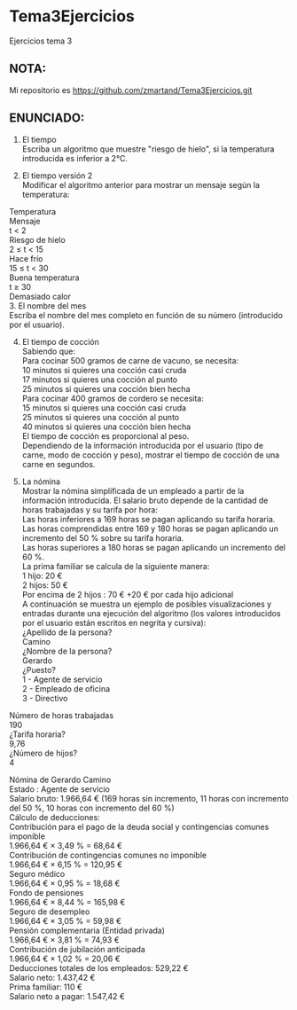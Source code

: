 # Tema3Ejercicios
Ejercicios tema 3

## NOTA:  
Mi repositorio es https://github.com/zmartand/Tema3Ejercicios.git

## ENUNCIADO:

1. El tiempo  
Escriba un algoritmo que muestre "riesgo de hielo", si la temperatura introducida es inferior a 2°C.  

2. El tiempo versión 2  
Modificar el algoritmo anterior para mostrar un mensaje según la temperatura:  

  Temperatura  
  Mensaje  
  t < 2  
  Riesgo de hielo  
  2 ≤ t < 15  
  Hace frío  
  15 ≤ t < 30  
  Buena temperatura  
  t ≥ 30  
  Demasiado calor  
3. El nombre del mes  
Escriba el nombre del mes completo en función de su número (introducido por el usuario).  

4. El tiempo de cocción  
  Sabiendo que:  
  Para cocinar 500 gramos de carne de vacuno, se necesita:  
  10 minutos si quieres una cocción casi cruda  
  17 minutos si quieres una cocción al punto  
  25 minutos si quieres una cocción bien hecha  
  Para cocinar 400 gramos de cordero se necesita:  
  15 minutos si quieres una cocción casi cruda  
  25 minutos si quieres una cocción al punto  
  40 minutos si quieres una cocción bien hecha  
  El tiempo de cocción es proporcional al peso.  
  Dependiendo de la información introducida por el usuario (tipo de carne, modo de cocción y peso), mostrar el tiempo de cocción de una carne en segundos.  

5. La nómina  
Mostrar la nómina simplificada de un empleado a partir de la información introducida. El salario bruto depende de la cantidad de horas trabajadas y su tarifa por hora:  
  Las horas inferiores a 169 horas se pagan aplicando su tarifa horaria.  
  Las horas comprendidas entre 169 y 180 horas se pagan aplicando un incremento del 50 % sobre su tarifa horaria.  
  Las horas superiores a 180 horas se pagan aplicando un incremento del 60 %.  
  La prima familiar se calcula de la siguiente manera:  
  1 hijo: 20 €  
  2 hijos: 50 €  
  Por encima de 2 hijos : 70 € +20 € por cada hijo adicional  
  A continuación se muestra un ejemplo de posibles visualizaciones y entradas durante una ejecución del algoritmo (los valores introducidos por el usuario están escritos en negrita y cursiva):  
  ¿Apellido de la persona?  
  Camino  
  ¿Nombre de la persona?  
  Gerardo  
  ¿Puesto?  
  1 - Agente de servicio  
  2 - Empleado de oficina  
  3 - Directivo  

  Número de horas trabajadas  
  190  
  ¿Tarifa horaria?  
  9,76  
  ¿Número de hijos?  
  4  

  Nómina de Gerardo Camino  
  Estado : Agente de servicio  
  Salario bruto: 1.966,64 € (169 horas sin incremento, 11 horas con incremento del 50 %, 10 horas con incremento del 60 %)  
  Cálculo de deducciones:  
  Contribución para el pago de la deuda social y contingencias comunes imponible  
  1.966,64 € × 3,49 % = 68,64 €  
  Contribución de contingencias comunes no imponible  
  1.966,64 € × 6,15 % = 120,95 €  
  Seguro médico  
  1.966,64 € × 0,95 % = 18,68 €  
  Fondo de pensiones  
  1.966,64 € × 8,44 % = 165,98 €  
  Seguro de desempleo  
  1.966,64 € × 3,05 % = 59,98 €  
  Pensión complementaria (Entidad privada)  
  1.966,64 € × 3,81 % = 74,93 €  
  Contribución de jubilación anticipada  
  1.966,64 € × 1,02 % = 20,06 €  
  Deducciones totales de los empleados: 529,22 €  
  Salario neto: 1.437,42 €  
  Prima familiar: 110 €  
  Salario neto a pagar: 1.547,42 €  


